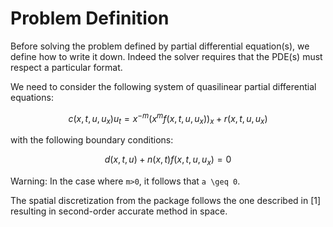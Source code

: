 # Problem Definition

Before solving the problem defined by partial differential equation(s), we define how to write it down.
Indeed the solver requires that the PDE(s) must respect a particular format.

We need to consider the following system of quasilinear partial differential equations:
```math
c\left(x,t,u,u_x\right)u_t = x^{-m}\left(x^m f(x,t,u,u_x)\right)_x + r\left(x,t,u,u_x\right)
```

with the following boundary conditions:
```math
d(x,t,u) + n(x,t)f(x,t,u,u_x) = 0
```


Warning: In the case where ``m>0``, it follows that ``a \geq 0``.


The spatial discretization from the package follows the one described in [1] resulting in second-order accurate method in space.
